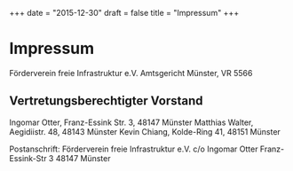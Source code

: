 ﻿+++
date = "2015-12-30"
draft = false
title = "Impressum"
+++
# Impressum

Förderverein freie Infrastruktur e.V.
Amtsgericht Münster, VR 5566

## Vertretungsberechtigter Vorstand
Ingomar Otter, Franz-Essink Str. 3, 48147 Münster
Matthias Walter,  Aegidiistr. 48, 48143 Münster
Kevin Chiang, Kolde-Ring 41, 48151 Münster


Postanschrift:
Förderverein freie Infrastruktur e.V.
c/o Ingomar Otter
Franz-Essink-Str 3
48147 Münster


